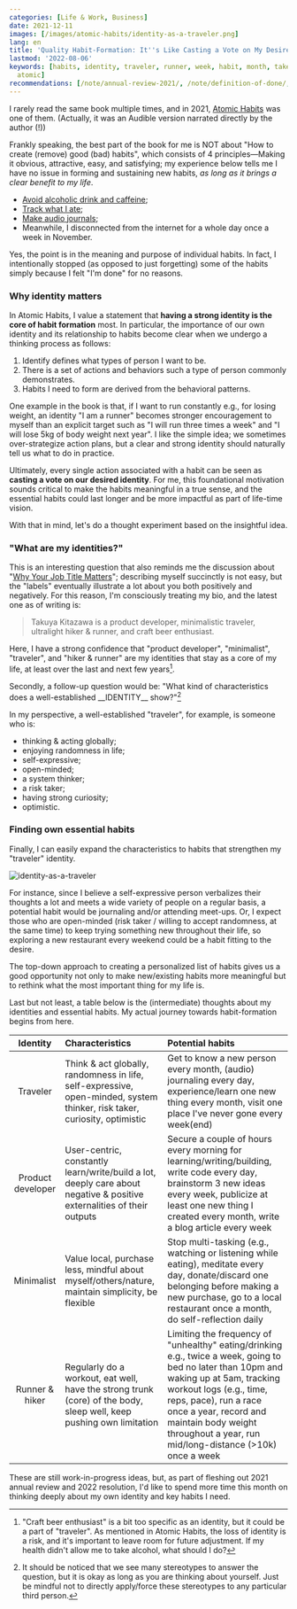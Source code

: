 ```yaml
---
categories: [Life & Work, Business]
date: 2021-12-11
images: [/images/atomic-habits/identity-as-a-traveler.png]
lang: en
title: 'Quality Habit-Formation: It''s Like Casting a Vote on My Desired Identity'
lastmod: '2022-08-06'
keywords: [habits, identity, traveler, runner, week, habit, month, taker, expressive,
  atomic]
recommendations: [/note/annual-review-2021/, /note/definition-of-done/, /note/audio-journaling/]
---
```

 
I rarely read the same book multiple times, and in 2021, [Atomic Habits](https://jamesclear.com/atomic-habits) was one of them. (Actually, it was an Audible version narrated directly by the author (!))
 
Frankly speaking, the best part of the book for me is NOT about "How to create (remove) good (bad) habits", which consists of 4 principles&mdash;Making it obvious, attractive, easy, and satisfying; my experience below tells me I have no issue in forming and sustaining new habits, *as long as it brings a clear benefit to my life*.
 
- [Avoid alcoholic drink and caffeine](/note/unusual-drinking-and-eating-habits/);
- [Track what I ate](/note/sustainable-diets/);
- [Make audio journals](/note/audio-journaling/);
- Meanwhile, I disconnected from the internet for a whole day once a week in November.
 
Yes, the point is in the meaning and purpose of individual habits. In fact, I intentionally stopped (as opposed to just forgetting) some of the habits simply because I felt "I'm done" for no reasons.
 
### Why identity matters
 
In Atomic Habits, I value a statement that **having a strong identity is the core of habit formation** most. In particular, the importance of our own identity and its relationship to habits become clear when we undergo a thinking process as follows:
 
1. Identify defines what types of person I want to be.
2. There is a set of actions and behaviors such a type of person commonly demonstrates.
3. Habits I need to form are derived from the behavioral patterns.
 
One example in the book is that, if I want to run constantly e.g., for losing weight, an identity "I am a runner" becomes stronger encouragement to myself than an explicit target such as "I will run three times a week" and "I will lose 5kg of body weight next year". I like the simple idea; we sometimes over-strategize action plans, but a clear and strong identity should naturally tell us what to do in practice.
 
Ultimately, every single action associated with a habit can be seen as **casting a vote on our desired identity**. For me, this foundational motivation sounds critical to make the habits meaningful in a true sense, and the essential habits could last longer and be more impactful as part of life-time vision.

With that in mind, let's do a thought experiment based on the insightful idea.
 
### "What are my identities?"
 
This is an interesting question that also reminds me the discussion about "[Why Your Job Title Matters](/note/why-job-title-matters/)"; describing myself succinctly is not easy, but the "labels" eventually illustrate a lot about you both positively and negatively. For this reason, I'm consciously treating my bio, and the latest one as of writing is:
 
> Takuya Kitazawa is a product developer, minimalistic traveler, ultralight hiker & runner, and craft beer enthusiast.
 
Here, I have a strong confidence that "product developer", "minimalist", "traveler", and "hiker & runner" are my identities that stay as a core of my life, at least over the last and next few years[^1].
 
Secondly, a follow-up question would be: "What kind of characteristics does a well-established \_\_IDENTITY\_\_ show?"[^2]
 
In my perspective, a well-established "traveler", for example, is someone who is:
 
- thinking & acting globally;
- enjoying randomness in life;
- self-expressive;
- open-minded;
- a system thinker;
- a risk taker;
- having strong curiosity;
- optimistic.
 
### Finding own essential habits
 
Finally, I can easily expand the characteristics to habits that strengthen my "traveler" identity.
 
![identity-as-a-traveler](/images/atomic-habits/identity-as-a-traveler.png)
 
For instance, since I believe a self-expressive person verbalizes their thoughts a lot and meets a wide variety of people on a regular basis, a potential habit would be journaling and/or attending meet-ups. Or, I expect those who are open-minded (risk taker / willing to accept randomness, at the same time) to keep trying something new throughout their life, so exploring a new restaurant every weekend could be a habit fitting to the desire.
 
The top-down approach to creating a personalized list of habits gives us a good opportunity not only to make new/existing habits more meaningful but to rethink what the most important thing for my life is.
 
Last but not least, a table below is the (intermediate) thoughts about my identities and essential habits. My actual journey towards habit-formation begins from here.
 
|Identity|Characteristics|Potential habits|
|:---:|:---|:---|
|Traveler|Think & act globally, randomness in life, self-expressive, open-minded, system thinker, risk taker, curiosity, optimistic|Get to know a new person every month, (audio) journaling every day, experience/learn one new thing every month, visit one place I've never gone every week(end)|
|Product developer|User-centric, constantly learn/write/build a lot, deeply care about negative & positive externalities of their outputs|Secure a couple of hours every morning for learning/writing/building, write code every day, brainstorm 3 new ideas every week, publicize at least one new thing I created every month, write a blog article every week|
|Minimalist|Value local, purchase less, mindful about myself/others/nature, maintain simplicity, be flexible|Stop multi-tasking (e.g., watching or listening while eating), meditate every day, donate/discard one belonging before making a new purchase, go to a local restaurant once a month, do self-reflection daily|
|Runner & hiker|Regularly do a workout, eat well, have the strong trunk (core) of the body, sleep well, keep pushing own limitation|Limiting the frequency of "unhealthy" eating/drinking e.g., twice a week, going to bed no later than 10pm and waking up at 5am, tracking workout logs (e.g., time, reps, pace), run a race once a year, record and maintain body weight throughout a year, run mid/long-distance (>10k) once a week|
 
These are still work-in-progress ideas, but, as part of fleshing out 2021 annual review and 2022 resolution, I'd like to spend more time this month on thinking deeply about my own identity and key habits I need.
 
[^1]: "Craft beer enthusiast" is a bit too specific as an identity, but it could be a part of "traveler". As mentioned in Atomic Habits, the loss of identity is a risk, and it's important to leave room for future adjustment. If my health didn't allow me to take alcohol, what should I do?

[^2]: It should be noticed that we see many stereotypes to answer the question, but it is okay as long as you are thinking about yourself. Just be mindful not to directly apply/force these stereotypes to any particular third person.